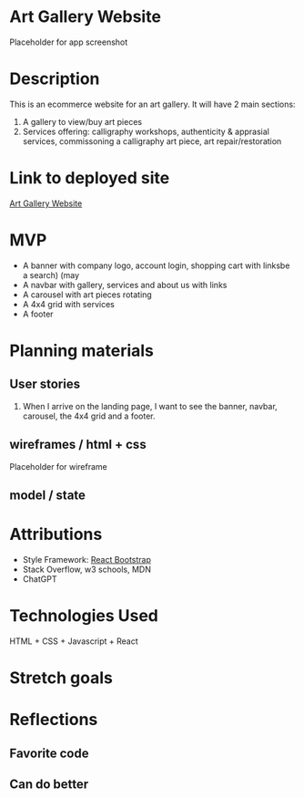 # Art Gallery Website

Placeholder for app screenshot

# Description

This is an ecommerce website for an art gallery. 
It will have 2 main sections:
1. A gallery to view/buy art pieces 
2. Services offering: calligraphy workshops, authenticity & apprasial services, commissoning a calligraphy art piece, art repair/restoration


# Link to deployed site

[Art Gallery Website](art-gallery-website-sandy.vercel.app)

# MVP

- A banner with company logo, account login, shopping cart with linksbe a search) (may
- A navbar with gallery, services and about us with links 
- A carousel with art pieces rotating 
- A 4x4 grid with services 
- A footer

# Planning materials 

## User stories 

1. When I arrive on the landing page, I want to see the banner, navbar, carousel, the 4x4 grid and a footer.

## wireframes / html + css

Placeholder for wireframe

## model / state

    
# Attributions

- Style Framework: [React Bootstrap](https://react-bootstrap.netlify.app)
- Stack Overflow, w3 schools, MDN
- ChatGPT

# Technologies Used

HTML + CSS + Javascript + React

# Stretch goals


# Reflections

## Favorite code



## Can do better







